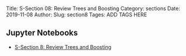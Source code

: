 Title: S-Section 08: Review Trees and Boosting
Category: sections
Date: 2019-11-08
Author: 
Slug: section8
Tages: ADD TAGS HERE


## Jupyter Notebooks

- [S-Section 8: Review Trees and Boosting]({filename}notebook/cs109a_section_8.ipynb)